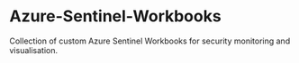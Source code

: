 # Azure-Sentinel-Workbooks
Collection of custom Azure Sentinel Workbooks for security monitoring and visualisation.
